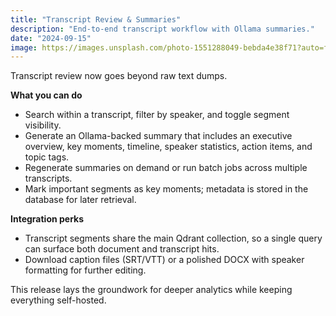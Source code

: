 ```yaml
---
title: "Transcript Review & Summaries"
description: "End-to-end transcript workflow with Ollama summaries."
date: "2024-09-15"
image: https://images.unsplash.com/photo-1551288049-bebda4e38f71?auto=format&fit=crop&w=800&q=80
---
```


Transcript review now goes beyond raw text dumps.

**What you can do**

- Search within a transcript, filter by speaker, and toggle segment visibility.
- Generate an Ollama-backed summary that includes an executive overview, key moments, timeline, speaker statistics, action items, and topic tags.
- Regenerate summaries on demand or run batch jobs across multiple transcripts.
- Mark important segments as key moments; metadata is stored in the database for later retrieval.

**Integration perks**

- Transcript segments share the main Qdrant collection, so a single query can surface both document and transcript hits.
- Download caption files (SRT/VTT) or a polished DOCX with speaker formatting for further editing.

This release lays the groundwork for deeper analytics while keeping everything self-hosted.
